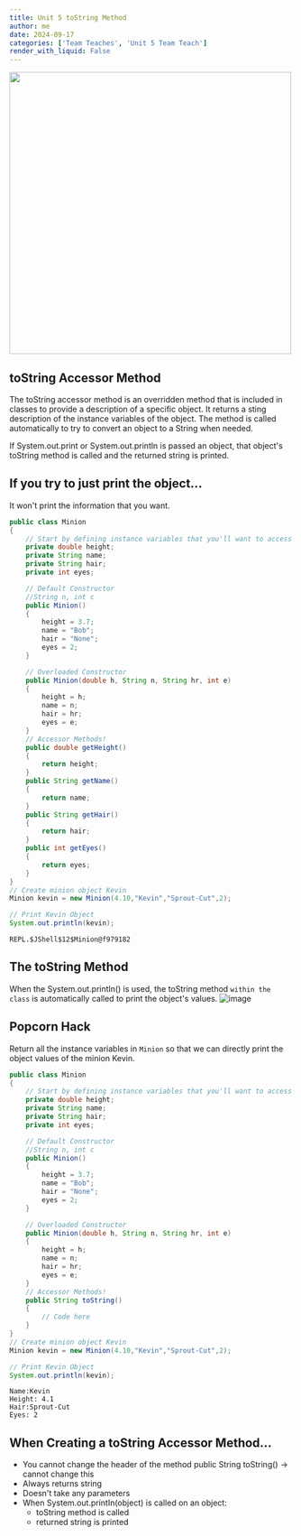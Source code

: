 ```yaml
---
title: Unit 5 toString Method
author: me
date: 2024-09-17
categories: ['Team Teaches', 'Unit 5 Team Teach']
render_with_liquid: False
---
```


<img src="https://github.com/user-attachments/assets/c53b4b5d-d58c-4e06-b6d1-09df8b7ee78a" width="500px" height="auto">

## toString Accessor Method
The toString accessor method is an overridden method that is included in classes to provide a description of a specific object. It returns a sting description of the instance variables of the object. The method is called automatically to try to convert an object to a String when needed.

If System.out.print or System.out.println is passed an object, that object's toString method is called and the returned string is printed.

## If you try to just print the object...
It won't print the information that you want.


```java
public class Minion
{
    // Start by defining instance variables that you'll want to access later via the accessor methods
    private double height;
    private String name;
    private String hair;
    private int eyes;

    // Default Constructor
    //String n, int c
    public Minion()
    {
        height = 3.7;
        name = "Bob";
        hair = "None";
        eyes = 2;
    }

    // Overloaded Constructor
    public Minion(double h, String n, String hr, int e)
    {
        height = h;
        name = n;
        hair = hr;
        eyes = e;
    }
    // Accessor Methods!
    public double getHeight()
    {
        return height;
    }
    public String getName()
    {
        return name;
    }
    public String getHair()
    {
        return hair;
    }
    public int getEyes()
    {
        return eyes;
    }
}
// Create minion object Kevin
Minion kevin = new Minion(4.10,"Kevin","Sprout-Cut",2);

// Print Kevin Object
System.out.println(kevin);
```

    REPL.$JShell$12$Minion@f979182


## The toString Method
When the System.out.println() is used, the toString method ``within the class`` is automatically called to print the object's values.
![image](https://github.com/user-attachments/assets/ba8657e5-a3ba-4445-b26a-ad6712cf223b)

## Popcorn Hack

Return all the instance variables in ``Minion`` so that we can directly print the object values of the minion Kevin.


```java
public class Minion
{
    // Start by defining instance variables that you'll want to access later via the accessor methods
    private double height;
    private String name;
    private String hair;
    private int eyes;

    // Default Constructor
    //String n, int c
    public Minion()
    {
        height = 3.7;
        name = "Bob";
        hair = "None";
        eyes = 2;
    }

    // Overloaded Constructor
    public Minion(double h, String n, String hr, int e)
    {
        height = h;
        name = n;
        hair = hr;
        eyes = e;
    }
    // Accessor Methods!
    public String toString()
    {
        // Code here
    }
}
// Create minion object Kevin
Minion kevin = new Minion(4.10,"Kevin","Sprout-Cut",2);

// Print Kevin Object
System.out.println(kevin);
```

    Name:Kevin
    Height: 4.1
    Hair:Sprout-Cut
    Eyes: 2


## When Creating a toString Accessor Method...
- You cannot change the header of the method public String toString() -> cannot change this
- Always returns string
- Doesn't take any parameters
- When System.out.printIn(object) is called on an object:
    - toString method is called
    - returned string is printed
